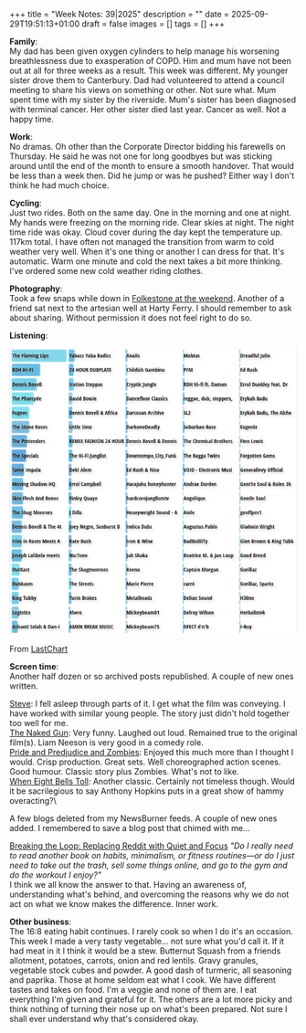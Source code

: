 +++
title = "Week Notes: 39|2025"
description = ""
date = 2025-09-29T19:51:13+01:00
draft = false
images = []
tags = []
+++


**Family**:\
My dad has been given oxygen cylinders to help manage his worsening breathlessness due to exasperation of COPD. Him and mum have not been out at all for three weeks as a result. This week was different. My younger sister drove them to Canterbury. Dad had volunteered to attend a council meeting to share his views on something or other. Not sure what. Mum spent time with my sister by the riverside. Mum's sister has been diagnosed with terminal cancer. Her other sister died last year. Cancer as well. Not a happy time. 

**Work**:\
No dramas. Oh other than the Corporate Director bidding his farewells on Thursday. He said he was not one for long goodbyes but was sticking around until the end of the month to ensure a smooth handover. That would be less than a week then. Did he jump or was he pushed? Either way I don't think he had much choice.  

 
**Cycling**:\
Just two rides. Both on the same day. One in the morning and one at night. My hands were freezing on the morning ride. Clear skies at night. The night time ride was okay. Cloud cover during the day kept the temperature up.  117km total. I have often not managed the transition from warm to cold weather very well. When it's one thing or another I can dress for that. It's automatic. Warm one minute and cold the next takes a bit more thinking. I've ordered some new cold weather riding clothes. 

**Photography**:\
Took a few snaps while down in [Folkestone at the weekend](https://www.bongotwisty.blog/harbour_arm/). Another of a friend sat next to the artesian well at Harty Ferry. I should remember to ask about sharing. Without permission it does not feel right to do so. 
 
**Listening**:

![The Weeks Top 100 Artists ](20250929_listening.png)

From [LastChart](http://www.lastchart.com.s3-website-us-east-1.amazonaws.com)

**Screen time**:\
Another half dozen or so archived posts republished. A couple of new ones written. 

[Steve](https://www.imdb.com/title/tt32985279/?ref_=ext_shr_lnk): I fell asleep through parts of it. I get what the film was conveying. I have worked with similar young people. The story just didn't hold together too well for me.\
[The Naked Gun](https://www.imdb.com/title/tt3402138/?ref_=ext_shr_lnk): Very funny. Laughed out loud. Remained true to the original film(s). Liam Neeson is very good in a comedy role.\
[Pride and Predjudice and Zombies](https://www.imdb.com/title/tt1374989/?ref_=ext_shr_lnk): Enjoyed this much more than I thought I would. Crisp production. Great sets. Well choreographed action scenes. Good humour. Classic story plus Zombies. What's not to like.\
[When Eight Bells Toll](https://www.imdb.com/title/tt0067976/?ref_=ext_shr_lnk): Another classic. Certainly not timeless though. Would it be sacrilegious to say Anthony Hopkins puts in a great show of hammy overacting?\ 

A few blogs deleted from my NewsBurner feeds. A couple of new ones added. I remembered to save a blog post that chimed with me...

[Breaking the Loop: Replacing Reddit with Quiet and Focus](https://jishu.bearblog.dev/breaking-the-loop-replacing-reddit-with-quiet-and-focus/) *"Do I really need to read another book on habits, minimalism, or fitness routines—or do I just need to take out the trash, sell some things online, and go to the gym and do the workout I enjoy?"*\
I think we all know the answer to that. Having an awareness of, understanding what's behind, and overcoming the reasons why we do not act on what we know makes the difference. Inner work. 

**Other business**:\
The 16:8 eating habit continues. I rarely cook so when I do it's an occasion. This week I made a very tasty vegetable... not sure what you'd call it. If it had meat in it I think it would be a stew. Butternut Squash from a friends allotment, potatoes, carrots, onion and red lentils. Gravy granules, vegetable stock cubes and powder. A good dash of turmeric, all seasoning and paprika. Those at home seldom eat what I cook. We have different tastes and takes on food. I'm a veggie and none of them are. I eat everything I'm given and grateful for it. The others are a lot more picky and think nothing of turning their nose up on what's been prepared. Not sure I shall ever understand why that's considered okay. 



